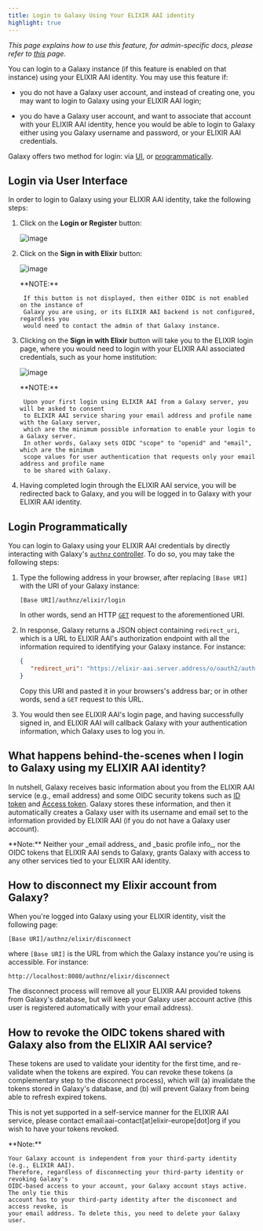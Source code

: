 ```yaml
---
title: Login to Galaxy Using Your ELIXIR AAI identity
highlight: true
---
```


_This page explains how to use this feature, for admin-specific docs, please refer to [this](/authnz/config/oidc/idps/elixir-aai/) page._

You can login to a Galaxy instance (if this feature is enabled on that instance) using your ELIXIR AAI identity. 
You may use this feature if: 

- you do not have a Galaxy user account, and instead of creating one, you may want to login to Galaxy 
using your ELIXIR AAI login;

- you do have a Galaxy user account, and want to associate that account with your ELIXIR AAI identity, 
hence you would be able to login to Galaxy either using you Galaxy username and password, or 
your ELIXIR AAI credentials.

Galaxy offers two method for login: via [UI](#login-via-user-interface), or [programmatically](#login-programmatically). 


## Login via User Interface 

In order to login to Galaxy using your ELIXIR AAI identity, take the following steps:

1. Click on the **Login or Register** button:

    ![image](/authnz/use/oidc/idps/elixir-aai/01.png)

2. Click on the **Sign in with Elixir** button:

    ![image](/authnz/use/oidc/idps/elixir-aai/02.png)

    <div class="alert alert-info" role="alert">
        **NOTE:**
        
        If this button is not displayed, then either OIDC is not enabled on the instance of 
	    Galaxy you are using, or its ELIXIR AAI backend is not configured, regardless you 
	    would need to contact the admin of that Galaxy instance.
    </div>

3. Clicking on the **Sign in with Elixir** button will take you to the ELIXIR login page, 
where you would need to login with your ELIXIR AAI associated credentials, such as your home institution:

    ![image](/authnz/use/oidc/idps/elixir-aai/03.png)
    
    <div class="alert alert-info" role="alert">
        **NOTE:**
        
        Upon your first login using ELIXIR AAI from a Galaxy server, you will be asked to consent 
	    to ELIXIR AAI service sharing your email address and profile name with the Galaxy server, 
	    which are the minimum possible information to enable your login to a Galaxy server. 
	    In other words, Galaxy sets OIDC "scope" to "openid" and "email", which are the minimum 
	    scope values for user authentication that requests only your email address and profile name
	    to be shared with Galaxy.
    </div>


4. Having completed login through the ELIXIR AAI service, you  will be redirected back to 
Galaxy, and you will be logged in to Galaxy with your ELIXIR AAI identity.

## Login Programmatically

You can login to Galaxy using your ELIXIR AAI credentials by directly interacting with Galaxy's 
[`authnz` controller](https://github.com/galaxyproject/galaxy/blob/eba0eb6f0865679c09e9896c410957bc6cb2927a/lib/galaxy/webapps/galaxy/controllers/authnz.py#L17). 
To do so, you may take the following steps:

1. Type the following address in your browser, after replacing `[Base URI]` with the URI of your Galaxy instance:

    ```
    [Base URI]/authnz/elixir/login
    ```

    In other words, send an HTTP [`GET`](https://www.w3.org/Protocols/rfc2616/rfc2616-sec9.html#sec9.3) request to the 
    aforementioned URI.

2. In response, Galaxy returns a JSON object containing `redirect_uri`, which is a URL to ELIXIR AAI's 
authorization endpoint with all the information required to identifying your Galaxy instance. For instance:

    ```json
    {
       "redirect_uri": "https://elixir-aai.server.address/o/oauth2/auth?nonce= ... &state= ... &redirect_uri=http://localhost:8080/authnz/elixir/callback&prompt=consent&response_type=code&client_id= ... .elixir-aai.server.address&scope=openid+email&access_type=offline",
    }
    ```

    Copy this URI and pasted it in your browsers's address bar; or in other words, send a `GET` request to this URL.

3. You would then see ELIXIR AAI's login page, and having successfully signed in, and ELIXIR AAI will callback Galaxy with 
your authentication information, which Galaxy uses to log you in.  



## What happens behind-the-scenes when I login to Galaxy using my ELIXIR AAI identity?

In nutshell, Galaxy receives basic information about you from the ELIXIR AAI service (e.g., email 
address) and some OIDC security tokens such as [ID token](http://openid.net/specs/openid-connect-core-1_0.html#IDToken) 
and [Access token](https://www.oauth.com/oauth2-servers/access-tokens/). Galaxy stores these 
information, and then it automatically creates a Galaxy user with its username and email set to 
the information provided by ELIXIR AAI (if you do not have a Galaxy user account).


<div class="alert alert-info" role="alert">
    **Note:**
    Neither your _email address_ and _basic profile info_, nor the OIDC tokens that ELIXIR AAI 
    sends to Galaxy, grants Galaxy with access to any other services tied to your ELIXIR AAI 
    identity.
</div> 


## How to disconnect my Elixir account from Galaxy? 

When you're logged into Galaxy using your ELIXIR identity, visit the following page:

```
[Base URI]/authnz/elixir/disconnect
```

where `[Base URI]` is the URL from which the Galaxy instance you're using is accessible. For instance:

```
http://localhost:8080/authnz/elixir/disconnect
```

The disconnect process will remove all your ELIXIR AAI provided tokens from Galaxy's database, but 
will keep your Galaxy user account active (this user is registered automatically with your email address).


## How to revoke the OIDC tokens shared with Galaxy also from the ELIXIR AAI service?

These tokens are used to validate your identity for the first time, and re-validate when the 
tokens are expired. You can revoke these tokens (a complementary step to 
the disconnect process), which will (a) invalidate the tokens stored in Galaxy's database, 
and (b) will prevent Galaxy from being able to refresh expired tokens. 

This is not yet supported in a self-service manner for the ELIXIR AAI service, 
please contact email:aai-contact[at]elixir-europe[dot]org if you wish to have your tokens revoked.


<div class="alert alert-info" role="alert">
    **Note:**
    
    Your Galaxy account is independent from your third-party identity (e.g., ELIXIR AAI). 
    Therefore, regardless of disconnecting your third-party identity or revoking Galaxy's 
    OIDC-based access to your account, your Galaxy account stays active. The only tie this 
    account has to your third-party identity after the disconnect and access revoke, is
    your email address. To delete this, you need to delete your Galaxy user.
</div>
 
